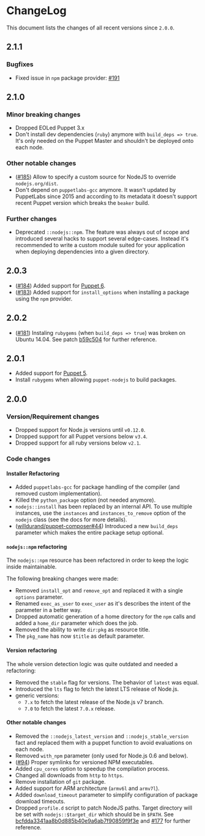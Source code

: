 # ChangeLog

This document lists the changes of all recent versions since `2.0.0`.

## 2.1.1

### Bugfixes

* Fixed issue in `npm` package provider: [#191](https://github.com/willdurand/puppet-nodejs/pull/191)

## 2.1.0

### Minor breaking changes

* Dropped EOLed Puppet 3.x
* Don't install dev dependencies (`ruby`) anymore with `build_deps => true`. It's only needed on
  the Puppet Master and shouldn't be deployed onto each node.

### Other notable changes

* ([#185](https://github.com/willdurand/puppet-nodejs/issues/185)) Allow to specify a custom source
  for NodeJS to override `nodejs.org/dist`.
* Don't depend on `puppetlabs-gcc` anymore. It wasn't updated by PuppetLabs since 2015
  and according to its metadata it doesn't support recent Puppet version which breaks the
  `beaker` build.

### Further changes

* Deprecated `::nodejs::npm`. The feature was always out of scope and introduced several hacks
  to support several edge-cases. Instead it's recommended to write a custom module suited
  for your application when deploying dependencies into a given directory.

## 2.0.3

* ([#184](https://github.com/willdurand/puppet-nodejs/issues/184)) Added support
  for [Puppet 6](https://puppet.com/blog/introducing-puppet-6).
* ([#183](https://github.com/willdurand/puppet-nodejs/issues/183)) Added support for `install_options`
  when installing a package using the `npm` provider.

## 2.0.2

* ([#181](https://github.com/willdurand/puppet-nodejs/issues/181)) Instaling `rubygems`
  (when `build_deps => true`) was broken on Ubuntu 14.04.
  See patch [b59c504](https://github.com/willdurand/puppet-nodejs/commit/b59c504218ff3e4064706b3959672983067a680f)
  for further reference.

## 2.0.1

* Added support for [Puppet 5](https://puppet.com/blog/puppet-5-platform-released).
* Install `rubygems` when allowing `puppet-nodejs` to build packages.

## 2.0.0

### Version/Requirement changes

* Dropped support for Node.js versions until `v0.12.0`.
* Dropped support for all Puppet versions below `v3.4`.
* Dropped support for all ruby versions below `v2.1`.

### Code changes

#### Installer Refactoring

* Added `puppetlabs-gcc` for package handling of the compiler (and removed custom implementation).
* Killed the `python_package` option (not needed anymore).
* `nodejs::install` has been replaced by an internal API.
  To use multiple instances, use the `instances` and `instances_to_remove` option of
  the `nodejs` class (see the docs for more details).
* ([willdurand/puppet-composer#44](https://github.com/willdurand/puppet-composer/issues/44)) Introduced a
  new `build_deps` parameter which makes the entire package setup optional.

#### `nodejs::npm` refactoring

The `nodejs::npm` resource has been refactored in order to keep the logic inside maintainable.

The following breaking changes were made:

* Removed `install_opt` and `remove_opt` and replaced it with a single `options` parameter.
* Renamed `exec_as_user` to `exec_user` as it's describes the intent of the parameter in a better way.
* Dropped automatic generation of a home directory for the `npm` calls and added
  a `home_dir` parameter which does the job.
* Removed the ability to write `dir:pkg` as resource title.
* The `pkg_name` has now `$title` as default parameter.

#### Version refactoring

The whole version detection logic was quite outdated and needed a refactoring:

* Removed the `stable` flag for versions. The behavior of `latest` was equal.
* Introduced the `lts` flag to fetch the latest LTS release of Node.js.
* generic versions:
  * `7.x` to fetch the latest release of the Node.js v7 branch.
  * `7.0` to fetch the latest `7.0.x` release.

#### Other notable changes

* Removed the `::nodejs_latest_version` and `::nodejs_stable_version` fact and replaced them with a
  puppet function to avoid evaluations on each node.
* Removed `with_npm` parameter (only used for Node.js 0.6 and below).
* ([#94](https://github.com/willdurand/puppet-nodejs/issues/94)) Proper symlinks for versioned NPM executables.
* Added `cpu_cores` option to speedup the compilation process.
* Changed all downloads from `http` to `https`.
* Remove installation of `git` package.
* Added support for ARM architecture (`armv6l` and `armv7l`).
* Added `download_timeout` parameter to simplify configuration of package download timeouts.
* Dropped `profile.d` script to patch NodeJS paths. Target directory will be set
  with `nodejs::$target_dir` which should be in `$PATH`.
  See [bcfdda3341aa8b0d885b40e9a6ab7f90859f9f3e](https://github.com/willdurand/puppet-nodejs/commit/bcfdda3341aa8b0d885b40e9a6ab7f90859f9f3e) and [#177](https://github.com/willdurand/puppet-nodejs/issues/177) for further reference.
